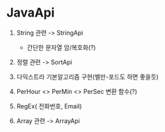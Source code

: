 # JavaApi

1. String 관련 -> StringApi
     - 간단한 문자열 암/복호화(?)

2. 정렬 관련 -> SortApi

3. 다익스트라 기본알고리즘 구현(벨만-포드도 하면 좋을듯)

4. PerHour <> PerMin <> PerSec 변환 함수(?) 

5. RegEx( 전화번호, Email)

6. Array 관련 -> ArrayApi
